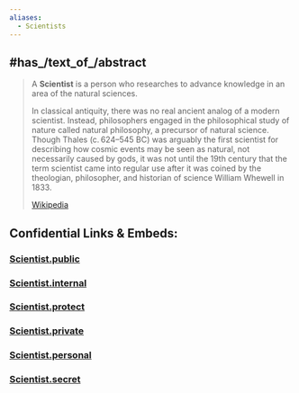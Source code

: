 ```yaml
---
aliases:
  - Scientists
---
```


## #has_/text_of_/abstract 

> A **Scientist** is a person who researches to advance knowledge in an area of the natural sciences.
>
> In classical antiquity, there was no real ancient analog of a modern scientist. Instead, philosophers engaged in the philosophical study of nature called natural philosophy, a precursor of natural science. Though Thales (c. 624–545 BC) was arguably the first scientist for describing how cosmic events may be seen as natural, not necessarily caused by gods, it was not until the 19th century that the term scientist came into regular use after it was coined by the theologian, philosopher, and historian of science William Whewell in 1833.
>
> [Wikipedia](https://en.wikipedia.org/wiki/Scientist) 








## Confidential Links & Embeds: 

### [Scientist.public](/_public\bio\People/Scientist.public.md) 

### [Scientist.internal](/_internal\bio\People/Scientist.internal.md) 

### [Scientist.protect](/_protect\bio\People/Scientist.protect.md) 

### [Scientist.private](/_private\bio\People/Scientist.private.md) 

### [Scientist.personal](/_personal\bio\People/Scientist.personal.md) 

### [Scientist.secret](/_secret\bio\People/Scientist.secret.md)

